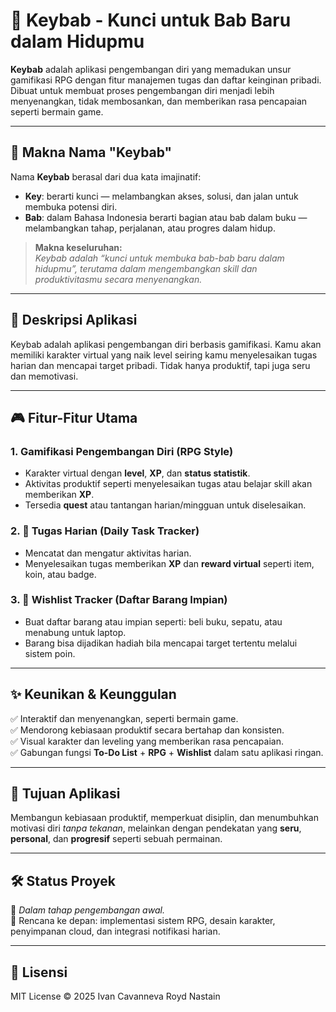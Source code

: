 # 🔑 Keybab - Kunci untuk Bab Baru dalam Hidupmu

**Keybab** adalah aplikasi pengembangan diri yang memadukan unsur gamifikasi RPG dengan fitur manajemen tugas dan daftar keinginan pribadi. Dibuat untuk membuat proses pengembangan diri menjadi lebih menyenangkan, tidak membosankan, dan memberikan rasa pencapaian seperti bermain game.

---

## 📘 Makna Nama "Keybab"

Nama **Keybab** berasal dari dua kata imajinatif:

- **Key**: berarti kunci — melambangkan akses, solusi, dan jalan untuk membuka potensi diri.
- **Bab**: dalam Bahasa Indonesia berarti bagian atau bab dalam buku — melambangkan tahap, perjalanan, atau progres dalam hidup.

> **Makna keseluruhan:**  
> _Keybab adalah “kunci untuk membuka bab-bab baru dalam hidupmu”, terutama dalam mengembangkan skill dan produktivitasmu secara menyenangkan._

---

## 🚀 Deskripsi Aplikasi

Keybab adalah aplikasi pengembangan diri berbasis gamifikasi. Kamu akan memiliki karakter virtual yang naik level seiring kamu menyelesaikan tugas harian dan mencapai target pribadi. Tidak hanya produktif, tapi juga seru dan memotivasi.

---

## 🎮 Fitur-Fitur Utama

### 1. Gamifikasi Pengembangan Diri (RPG Style)
- Karakter virtual dengan **level**, **XP**, dan **status statistik**.
- Aktivitas produktif seperti menyelesaikan tugas atau belajar skill akan memberikan **XP**.
- Tersedia **quest** atau tantangan harian/mingguan untuk diselesaikan.

### 2. 📆 Tugas Harian (Daily Task Tracker)
- Mencatat dan mengatur aktivitas harian.
- Menyelesaikan tugas memberikan **XP** dan **reward virtual** seperti item, koin, atau badge.

### 3. 🎯 Wishlist Tracker (Daftar Barang Impian)
- Buat daftar barang atau impian seperti: beli buku, sepatu, atau menabung untuk laptop.
- Barang bisa dijadikan hadiah bila mencapai target tertentu melalui sistem poin.

---

## ✨ Keunikan & Keunggulan

✅ Interaktif dan menyenangkan, seperti bermain game.  
✅ Mendorong kebiasaan produktif secara bertahap dan konsisten.  
✅ Visual karakter dan leveling yang memberikan rasa pencapaian.  
✅ Gabungan fungsi **To-Do List** + **RPG** + **Wishlist** dalam satu aplikasi ringan.

---

## 🎯 Tujuan Aplikasi

Membangun kebiasaan produktif, memperkuat disiplin, dan menumbuhkan motivasi diri _tanpa tekanan_, melainkan dengan pendekatan yang **seru**, **personal**, dan **progresif** seperti sebuah permainan.

---

## 🛠️ Status Proyek

🚧 _Dalam tahap pengembangan awal._  
📌 Rencana ke depan: implementasi sistem RPG, desain karakter, penyimpanan cloud, dan integrasi notifikasi harian.

---

## 📎 Lisensi

MIT License © 2025 Ivan Cavanneva Royd Nastain
